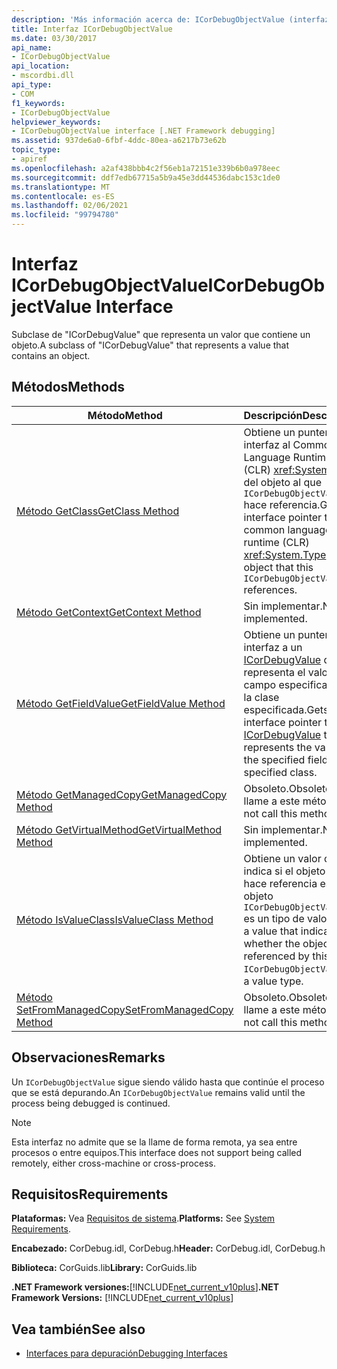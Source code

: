 ```yaml
---
description: 'Más información acerca de: ICorDebugObjectValue (interfaz)'
title: Interfaz ICorDebugObjectValue
ms.date: 03/30/2017
api_name:
- ICorDebugObjectValue
api_location:
- mscordbi.dll
api_type:
- COM
f1_keywords:
- ICorDebugObjectValue
helpviewer_keywords:
- ICorDebugObjectValue interface [.NET Framework debugging]
ms.assetid: 937de6a0-6fbf-4ddc-80ea-a6217b73e62b
topic_type:
- apiref
ms.openlocfilehash: a2af438bbb4c2f56eb1a72151e339b6b0a978eec
ms.sourcegitcommit: ddf7edb67715a5b9a45e3dd44536dabc153c1de0
ms.translationtype: MT
ms.contentlocale: es-ES
ms.lasthandoff: 02/06/2021
ms.locfileid: "99794780"
---
```

# <a name="icordebugobjectvalue-interface"></a><span data-ttu-id="ba9cc-103">Interfaz ICorDebugObjectValue</span><span class="sxs-lookup"><span data-stu-id="ba9cc-103">ICorDebugObjectValue Interface</span></span>

<span data-ttu-id="ba9cc-104">Subclase de "ICorDebugValue" que representa un valor que contiene un objeto.</span><span class="sxs-lookup"><span data-stu-id="ba9cc-104">A subclass of "ICorDebugValue" that represents a value that contains an object.</span></span>  
  
## <a name="methods"></a><span data-ttu-id="ba9cc-105">Métodos</span><span class="sxs-lookup"><span data-stu-id="ba9cc-105">Methods</span></span>  
  
|<span data-ttu-id="ba9cc-106">Método</span><span class="sxs-lookup"><span data-stu-id="ba9cc-106">Method</span></span>|<span data-ttu-id="ba9cc-107">Descripción</span><span class="sxs-lookup"><span data-stu-id="ba9cc-107">Description</span></span>|  
|------------|-----------------|  
|[<span data-ttu-id="ba9cc-108">Método GetClass</span><span class="sxs-lookup"><span data-stu-id="ba9cc-108">GetClass Method</span></span>](icordebugobjectvalue-getclass-method.md)|<span data-ttu-id="ba9cc-109">Obtiene un puntero de interfaz al Common Language Runtime (CLR) <xref:System.Type> del objeto al que `ICorDebugObjectValue` hace referencia.</span><span class="sxs-lookup"><span data-stu-id="ba9cc-109">Gets an interface pointer to the common language runtime (CLR) <xref:System.Type> of the object that this `ICorDebugObjectValue` references.</span></span>|  
|[<span data-ttu-id="ba9cc-110">Método GetContext</span><span class="sxs-lookup"><span data-stu-id="ba9cc-110">GetContext Method</span></span>](icordebugobjectvalue-getcontext-method.md)|<span data-ttu-id="ba9cc-111">Sin implementar.</span><span class="sxs-lookup"><span data-stu-id="ba9cc-111">Not implemented.</span></span>|  
|[<span data-ttu-id="ba9cc-112">Método GetFieldValue</span><span class="sxs-lookup"><span data-stu-id="ba9cc-112">GetFieldValue Method</span></span>](icordebugobjectvalue-getfieldvalue-method.md)|<span data-ttu-id="ba9cc-113">Obtiene un puntero de interfaz a un [ICorDebugValue](icordebugvalue-interface.md) que representa el valor del campo especificado de la clase especificada.</span><span class="sxs-lookup"><span data-stu-id="ba9cc-113">Gets an interface pointer to an [ICorDebugValue](icordebugvalue-interface.md) that represents the value of the specified field of the specified class.</span></span>|  
|[<span data-ttu-id="ba9cc-114">Método GetManagedCopy</span><span class="sxs-lookup"><span data-stu-id="ba9cc-114">GetManagedCopy Method</span></span>](icordebugobjectvalue-getmanagedcopy-method.md)|<span data-ttu-id="ba9cc-115">Obsoleto.</span><span class="sxs-lookup"><span data-stu-id="ba9cc-115">Obsolete.</span></span> <span data-ttu-id="ba9cc-116">No llame a este método.</span><span class="sxs-lookup"><span data-stu-id="ba9cc-116">Do not call this method.</span></span>|  
|[<span data-ttu-id="ba9cc-117">Método GetVirtualMethod</span><span class="sxs-lookup"><span data-stu-id="ba9cc-117">GetVirtualMethod Method</span></span>](icordebugobjectvalue-getvirtualmethod-method.md)|<span data-ttu-id="ba9cc-118">Sin implementar.</span><span class="sxs-lookup"><span data-stu-id="ba9cc-118">Not implemented.</span></span>|  
|[<span data-ttu-id="ba9cc-119">Método IsValueClass</span><span class="sxs-lookup"><span data-stu-id="ba9cc-119">IsValueClass Method</span></span>](icordebugobjectvalue-isvalueclass-method.md)|<span data-ttu-id="ba9cc-120">Obtiene un valor que indica si el objeto al que hace referencia este objeto `ICorDebugObjectValue` es un tipo de valor.</span><span class="sxs-lookup"><span data-stu-id="ba9cc-120">Gets a value that indicates whether the object referenced by this `ICorDebugObjectValue` is a value type.</span></span>|  
|[<span data-ttu-id="ba9cc-121">Método SetFromManagedCopy</span><span class="sxs-lookup"><span data-stu-id="ba9cc-121">SetFromManagedCopy Method</span></span>](icordebugobjectvalue-setfrommanagedcopy-method.md)|<span data-ttu-id="ba9cc-122">Obsoleto.</span><span class="sxs-lookup"><span data-stu-id="ba9cc-122">Obsolete.</span></span> <span data-ttu-id="ba9cc-123">No llame a este método.</span><span class="sxs-lookup"><span data-stu-id="ba9cc-123">Do not call this method.</span></span>|  
  
## <a name="remarks"></a><span data-ttu-id="ba9cc-124">Observaciones</span><span class="sxs-lookup"><span data-stu-id="ba9cc-124">Remarks</span></span>  

 <span data-ttu-id="ba9cc-125">Un `ICorDebugObjectValue` sigue siendo válido hasta que continúe el proceso que se está depurando.</span><span class="sxs-lookup"><span data-stu-id="ba9cc-125">An `ICorDebugObjectValue` remains valid until the process being debugged is continued.</span></span>  
  
> [!NOTE]
> <span data-ttu-id="ba9cc-126">Esta interfaz no admite que se la llame de forma remota, ya sea entre procesos o entre equipos.</span><span class="sxs-lookup"><span data-stu-id="ba9cc-126">This interface does not support being called remotely, either cross-machine or cross-process.</span></span>  
  
## <a name="requirements"></a><span data-ttu-id="ba9cc-127">Requisitos</span><span class="sxs-lookup"><span data-stu-id="ba9cc-127">Requirements</span></span>  

 <span data-ttu-id="ba9cc-128">**Plataformas:** Vea [Requisitos de sistema](../../get-started/system-requirements.md).</span><span class="sxs-lookup"><span data-stu-id="ba9cc-128">**Platforms:** See [System Requirements](../../get-started/system-requirements.md).</span></span>  
  
 <span data-ttu-id="ba9cc-129">**Encabezado:** CorDebug.idl, CorDebug.h</span><span class="sxs-lookup"><span data-stu-id="ba9cc-129">**Header:** CorDebug.idl, CorDebug.h</span></span>  
  
 <span data-ttu-id="ba9cc-130">**Biblioteca:** CorGuids.lib</span><span class="sxs-lookup"><span data-stu-id="ba9cc-130">**Library:** CorGuids.lib</span></span>  
  
 <span data-ttu-id="ba9cc-131">**.NET Framework versiones:**[!INCLUDE[net_current_v10plus](../../../../includes/net-current-v10plus-md.md)]</span><span class="sxs-lookup"><span data-stu-id="ba9cc-131">**.NET Framework Versions:** [!INCLUDE[net_current_v10plus](../../../../includes/net-current-v10plus-md.md)]</span></span>  
  
## <a name="see-also"></a><span data-ttu-id="ba9cc-132">Vea también</span><span class="sxs-lookup"><span data-stu-id="ba9cc-132">See also</span></span>

- [<span data-ttu-id="ba9cc-133">Interfaces para depuración</span><span class="sxs-lookup"><span data-stu-id="ba9cc-133">Debugging Interfaces</span></span>](debugging-interfaces.md)
